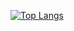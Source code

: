[![Top Langs](https://github-readme-stats.vercel.app/api/top-langs/?username=pictureken&theme=vue-dark&show_icons=true&layout=compact)](https://github.com/pictureken/github-readme-stats)

